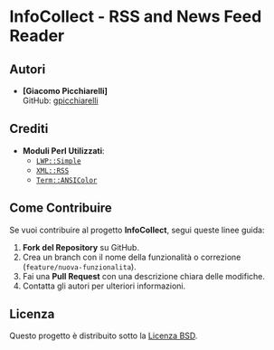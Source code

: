 # InfoCollect - RSS and News Feed Reader

## Autori

- **[Giacomo Picchiarelli]**  
  GitHub: [gpicchiarelli](https://github.com/gpicchiarelli)

## Crediti

- **Moduli Perl Utilizzati**:
  - [`LWP::Simple`](https://metacpan.org/pod/LWP::Simple)
  - [`XML::RSS`](https://metacpan.org/pod/XML::RSS)
  - [`Term::ANSIColor`](https://metacpan.org/pod/Term::ANSIColor)

## Come Contribuire

Se vuoi contribuire al progetto **InfoCollect**, segui queste linee guida:

1. **Fork del Repository** su GitHub.
2. Crea un branch con il nome della funzionalità o correzione (`feature/nuova-funzionalita`).
3. Fai una **Pull Request** con una descrizione chiara delle modifiche.
4. Contatta gli autori per ulteriori informazioni.

## Licenza

Questo progetto è distribuito sotto la [Licenza BSD](LICENSE).
